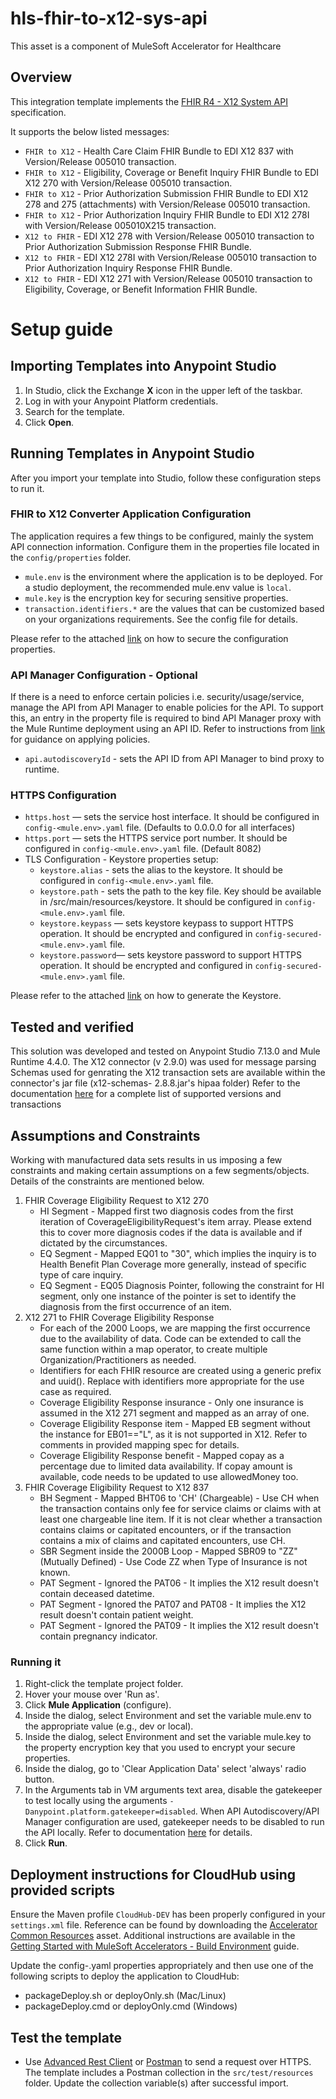 # hls-fhir-to-x12-sys-api

This asset is a component of MuleSoft Accelerator for Healthcare

## Overview

This integration template implements the [FHIR R4 - X12 System API](https://anypoint.mulesoft.com/exchange/org.mule.examples/hls-fhir-r4-to-x12-sys-api-spec) specification.

It supports the below listed messages:

- `FHIR to X12` - Health Care Claim FHIR Bundle to EDI X12 837 with Version/Release 005010 transaction.
- `FHIR to X12` - Eligibility, Coverage or Benefit Inquiry FHIR Bundle to EDI X12 270 with Version/Release 005010 transaction.
- `FHIR to X12` - Prior Authorization Submission FHIR Bundle to EDI X12 278 and 275 (attachments) with Version/Release 005010 transaction.
- `FHIR to X12` - Prior Authorization Inquiry FHIR Bundle to EDI X12 278I with Version/Release 005010X215 transaction.
- `X12 to FHIR` - EDI X12 278 with Version/Release 005010 transaction to Prior Authorization Submission Response FHIR Bundle.
- `X12 to FHIR` - EDI X12 278I with Version/Release 005010 transaction to Prior Authorization Inquiry Response FHIR Bundle.
- `X12 to FHIR` - EDI X12 271 with Version/Release 005010 transaction to Eligibility, Coverage, or Benefit Information FHIR Bundle.


# Setup guide

## Importing Templates into Anypoint Studio

1. In Studio, click the Exchange **X** icon in the upper left of the taskbar.
2. Log in with your Anypoint Platform credentials.
3. Search for the template.
4. Click **Open**.

## Running Templates in Anypoint Studio

After you import your template into Studio, follow these configuration steps to run it.

### FHIR to X12 Converter Application Configuration

The application requires a few things to be configured, mainly the system API connection
information. Configure them in the properties file located in the `config/properties` folder.

- `mule.env` is the environment where the application is to be deployed. For a studio deployment, the recommended mule.env value is `local`.
- `mule.key` is the encryption key for securing sensitive properties.
- `transaction.identifiers.*` are the values that can be customized based on your organizations requirements. See the config file for details.


Please refer to the attached [link](https://docs.mulesoft.com/mule-runtime/4.4/secure-configuration-properties) on how to secure the configuration properties.

### API Manager Configuration - Optional
If there is a need to enforce certain policies i.e. security/usage/service, manage the API from API Manager to enable policies for the API. To support this, an entry in the property file is required to bind API Manager proxy with the  Mule Runtime deployment using an API ID.
Refer to instructions from [link](https://docs.mulesoft.com/api-manager/2.x/using-policies) for guidance on applying policies.

- `api.autodiscoveryId` - sets the API ID from API Manager to bind proxy to runtime.

### HTTPS Configuration

- `https.host` — sets the service host interface. It should be configured in `config-<mule.env>.yaml` file. (Defaults to 0.0.0.0 for all interfaces)
- `https.port` — sets the HTTPS service port number. It should be configured in `config-<mule.env>.yaml` file. (Default 8082)
- TLS Configuration - Keystore properties setup:
    - `keystore.alias` - sets the alias to the keystore. It should be configured in `config-<mule.env>.yaml` file.
    - `keystore.path` - sets the path to the key file. Key should be available in /src/main/resources/keystore. It should be configured in `config-<mule.env>.yaml` file.
    - `keystore.keypass` — sets keystore keypass to support HTTPS operation. It should be encrypted and configured in `config-secured-<mule.env>.yaml` file.
    - `keystore.password`— sets keystore password to support HTTPS operation. It should be encrypted and configured in `config-secured-<mule.env>.yaml` file.

Please refer to the attached [link](https://docs.mulesoft.com/mule-runtime/4.4/tls-configuration) on how to generate the Keystore.

## Tested and verified
This solution was developed and tested on Anypoint Studio 7.13.0 and Mule Runtime 4.4.0. The X12 connector (v 2.9.0) was used for message parsing
Schemas used for genrating the X12 transaction sets are available within the connector's jar file (x12-schemas- 2.8.8.jar's hipaa folder)
Refer to the documentation [here](https://docs.mulesoft.com/x12-edi-connector/2.7/x12-edi-connector-hipaa) for a complete list of supported versions and transactions

## Assumptions and Constraints
Working with manufactured data sets results in us imposing a few constraints and making certain assumptions on a few segments/objects. Details of the constraints are mentioned below.
 1. FHIR Coverage Eligibility Request to X12 270
	- HI Segment - Mapped first two diagnosis codes from the first iteration of CoverageEligibilityRequest's item array. Please extend this to cover more diagnosis codes if the data is available and if dictated by the circumstances.
    - EQ Segment - Mapped EQ01 to "30", which implies the inquiry is to Health Benefit Plan Coverage more generally, instead of specific type of care inquiry.
    - EQ Segment - EQ05 Diagnosis Pointer, following the constraint for HI segment, only one instance of the pointer is set to identify the diagnosis from the first occurrence of an item.
2. X12 271 to FHIR Coverage Eligibility Response
    - For each of the 2000 Loops, we are mapping the first occurrence due to the availability of data. Code can be extended to call the same function within a map operator, to create multiple Organization/Practitioners as needed.
    - Identifiers for each FHIR resource are created using a generic prefix and uuid(). Replace with identifiers more appropriate for the use case as required.
    - Coverage Eligibility Response insurance  - Only one insurance is assumed in the X12 271 segment and mapped as an array of one.
    - Coverage Eligibility Response item - Mapped EB segment without the instance for EB01=="L", as it is not supported in X12. Refer to comments in provided mapping spec for details.
    - Coverage Eligibility Response benefit - Mapped copay as a percentage due to limited data availability. If copay amount is available, code needs to be updated to use allowedMoney too.
3. FHIR Coverage Eligibility Request to X12 837
    - BH Segment - Mapped BHT06 to 'CH' (Chargeable) - Use CH when the transaction contains only fee for service claims or claims with at least one chargeable line item. If it is not clear whether a transaction contains claims or capitated encounters, or if the transaction contains a mix of claims and capitated encounters, use CH.
    - SBR Segment inside the 2000B Loop - Mapped SBR09 to "ZZ" (Mutually Defined) - Use Code ZZ when Type of Insurance is not known.
    - PAT Segment - Ignored the PAT06 - It implies the X12 result doesn't contain deceased datetime.
    - PAT Segment - Ignored the PAT07 and PAT08 - It implies the X12 result doesn't contain patient weight.
    - PAT Segment - Ignored the PAT09 - It implies the X12 result doesn't contain pregnancy indicator.

### Running it

1. Right-click the template project folder.
2. Hover your mouse over 'Run as'.
3. Click **Mule Application** (configure).
4. Inside the dialog, select Environment and set the variable mule.env to the appropriate value (e.g., dev or local).
5. Inside the dialog, select Environment and set the variable mule.key to the property encryption key that you used to encrypt your secure properties.
6. Inside the dialog, go to 'Clear Application Data' select 'always' radio button.
7. In the Arguments tab in VM arguments text area, disable the gatekeeper to test locally using the arguments `-Danypoint.platform.gatekeeper=disabled`. When API Autodiscovery/API Manager configuration are used, gatekeeper needs to be disabled to run the API locally. Refer to documentation [here](https://help.mulesoft.com/s/article/API-returns-503-Service-Unavailable-error-to-clients) for details.
8. Click **Run**.

## Deployment instructions for CloudHub using provided scripts

Ensure the Maven profile `CloudHub-DEV` has been properly configured in your `settings.xml` file. Reference can be found by downloading the [Accelerator Common Resources](https://anypoint.mulesoft.com/exchange/org.mule.examples/accelerator-common-resources-src/) asset. Additional instructions are available in the [Getting Started with MuleSoft Accelerators - Build Environment](https://docs.mulesoft.com/accelerators-home/build-environment) guide.

Update the config-<env>.yaml properties appropriately and then use one of the following scripts to deploy the application to CloudHub:

- packageDeploy.sh or deployOnly.sh (Mac/Linux)
- packageDeploy.cmd or deployOnly.cmd (Windows)

## Test the template

- Use [Advanced Rest Client](https://install.advancedrestclient.com/install) or [Postman](https://www.postman.com/) to send a request over HTTPS. The template includes a Postman collection in the `src/test/resources` folder. Update the collection variable(s) after successful import.
